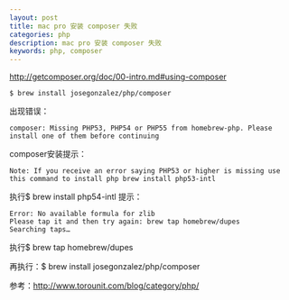 ```yaml
---
layout: post
title: mac pro 安装 composer 失败
categories: php
description: mac pro 安装 composer 失败
keywords: php, composer
---
```


<http://getcomposer.org/doc/00-intro.md#using-composer>


```shell
$ brew install josegonzalez/php/composer
```

出现错误：

```shell
composer: Missing PHP53, PHP54 or PHP55 from homebrew-php. Please install one of them before continuing
```

composer安装提示：
```shell
Note: If you receive an error saying PHP53 or higher is missing use this command to install php brew install php53-intl
```

执行$ brew install php54-intl 提示：

```shell
Error: No available formula for zlib
Please tap it and then try again: brew tap homebrew/dupes
Searching taps…
```

执行$ brew tap homebrew/dupes

再执行：$ brew install josegonzalez/php/composer

 

参考：<http://www.torounit.com/blog/category/php/>